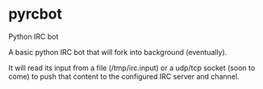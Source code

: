 pyrcbot
=======

Python IRC bot

A basic python IRC bot that will fork into background (eventually). 

It will read its input from a file (/tmp/irc.input) or a udp/tcp socket (soon to come) to push that content to the configured IRC server and channel. 
